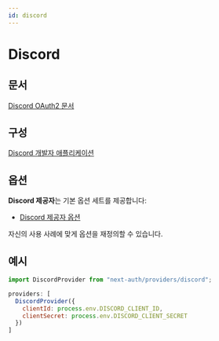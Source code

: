 ```yaml
---
id: discord
---
```


# Discord


## 문서

[Discord OAuth2 문서](https://discord.com/developers/docs/topics/oauth2)

## 구성

[Discord 개발자 애플리케이션](https://discord.com/developers/applications)

## 옵션

**Discord 제공자**는 기본 옵션 세트를 제공합니다:

- [Discord 제공자 옵션](https://github.com/nextauthjs/next-auth/blob/v4/packages/next-auth/src/providers/discord.ts)

자신의 사용 사례에 맞게 옵션을 재정의할 수 있습니다.

## 예시

```javascript
import DiscordProvider from "next-auth/providers/discord";

providers: [
  DiscordProvider({
    clientId: process.env.DISCORD_CLIENT_ID,
    clientSecret: process.env.DISCORD_CLIENT_SECRET
  })
]
```
